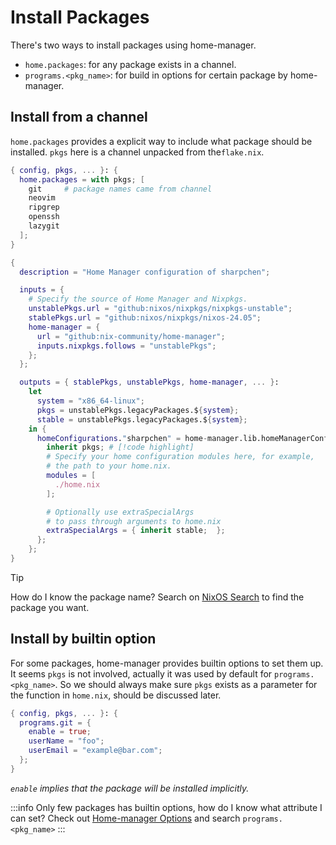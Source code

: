 # Install Packages

There's two ways to install packages using home-manager.

- `home.packages`: for any package exists in a channel.
- `programs.<pkg_name>`: for build in options for certain package by home-manager.

## Install from a channel

`home.packages` provides a explicit way to include what package should be installed.
`pkgs` here is a channel unpacked from the`flake.nix`.

```nix
{ config, pkgs, ... }: {
  home.packages = with pkgs; [
    git     # package names came from channel
    neovim
    ripgrep
    openssh
    lazygit
  ];
}
```

```nix
{
  description = "Home Manager configuration of sharpchen";

  inputs = {
    # Specify the source of Home Manager and Nixpkgs.
    unstablePkgs.url = "github:nixos/nixpkgs/nixpkgs-unstable";
    stablePkgs.url = "github:nixos/nixpkgs/nixos-24.05";
    home-manager = {
      url = "github:nix-community/home-manager";
      inputs.nixpkgs.follows = "unstablePkgs";
    };
  };

  outputs = { stablePkgs, unstablePkgs, home-manager, ... }:
    let
      system = "x86_64-linux";
      pkgs = unstablePkgs.legacyPackages.${system};
      stable = unstablePkgs.legacyPackages.${system};
    in {
      homeConfigurations."sharpchen" = home-manager.lib.homeManagerConfiguration {
        inherit pkgs; # [!code highlight] 
        # Specify your home configuration modules here, for example,
        # the path to your home.nix.
        modules = [
          ./home.nix 
        ];

        # Optionally use extraSpecialArgs
        # to pass through arguments to home.nix
        extraSpecialArgs = { inherit stable;  };
      };
    };
}
```

> [!TIP]
> How do I know the package name?
> Search on [NixOS Search](https://search.nixos.org/packages) to find the package you want.

## Install by builtin option

For some packages, home-manager provides builtin options to set them up.
It seems `pkgs` is not involved, actually it was used by default for `programs.<pkg_name>`.
So we should always make sure `pkgs` exists as a parameter for the function in `home.nix`, should be discussed later.

```nix
{ config, pkgs, ... }: {
  programs.git = {
    enable = true;
    userName = "foo";
    userEmail = "example@bar.com";
  };
}
```

*`enable` implies that the package will be installed implicitly.*

:::info
Only few packages has builtin options, how do I know what attribute I can set?
Check out [Home-manager Options](https://nix-community.github.io/home-manager/options.xhtml) and search `programs.<pkg_name>`
:::
